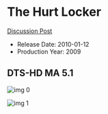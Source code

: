 # The Hurt Locker

[Discussion Post](https://www.avsforum.com/threads/bass-eq-for-filtered-movies.2995212/post-59482466)

* Release Date: 2010-01-12
* Production Year: 2009

## DTS-HD MA 5.1

![img 0](https://i.imgur.com/ZlFQgh0.jpg)

![img 1](https://i.imgur.com/d901z9F.png)

